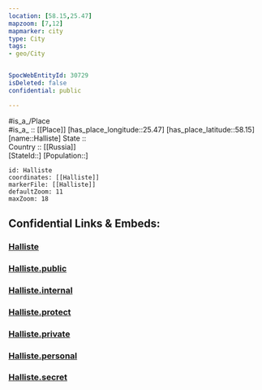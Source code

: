 ```yaml
---
location: [58.15,25.47] 
mapzoom: [7,12] 
mapmarker: city 
type: City
tags:
- geo/City


SpocWebEntityId: 30729
isDeleted: false
confidential: public

---
```

#is_a_/Place  
#is_a_ :: [[Place]] 
[has_place_longitude::25.47] 
[has_place_latitude::58.15] 
[name::Halliste] 
State ::  
Country :: [[Russia]]  
[StateId::] 
[Population::] 



```leaflet
id: Halliste
coordinates: [[Halliste]] 
markerFile: [[Halliste]] 
defaultZoom: 11 
maxZoom: 18
```


## Confidential Links & Embeds: 

### [Halliste](/_Standards/Earth/Continent/Europe/Europe~North/Estonia/Counties~Estonia/Viljandi/City/Halliste.md) 

### [Halliste.public](/_public/Earth/Continent/Europe/Europe~North/Estonia/Counties~Estonia/Viljandi/City/Halliste.public.md) 

### [Halliste.internal](/_internal/Earth/Continent/Europe/Europe~North/Estonia/Counties~Estonia/Viljandi/City/Halliste.internal.md) 

### [Halliste.protect](/_protect/Earth/Continent/Europe/Europe~North/Estonia/Counties~Estonia/Viljandi/City/Halliste.protect.md) 

### [Halliste.private](/_private/Earth/Continent/Europe/Europe~North/Estonia/Counties~Estonia/Viljandi/City/Halliste.private.md) 

### [Halliste.personal](/_personal/Earth/Continent/Europe/Europe~North/Estonia/Counties~Estonia/Viljandi/City/Halliste.personal.md) 

### [Halliste.secret](/_secret/Earth/Continent/Europe/Europe~North/Estonia/Counties~Estonia/Viljandi/City/Halliste.secret.md)

